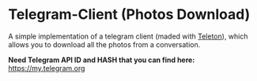 # Telegram-Client (Photos Download)
A simple implementation of a telegram client (maded with <a href="https://github.com/LonamiWebs/Telethon">Teleton</a>), which allows you to download all the photos from a conversation.

**Need Telegram API ID and HASH that you can find here:** https://my.telegram.org

